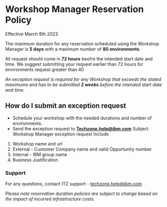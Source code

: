 # Workshop Manager Reservation Policy

Effective March 8th 2023

The maximum duration for any reservation scheduled using the Workshop Manager is **5 days** with a maximum number of **80 environments**.

All request should come in **72 hours** beofre the intended start date and time. We suggest submitting your request earlier than 72 hours for environments request greater than 40 

_An exception request is required for any Workshop that exceeds the stated maximums and has to be submitted **2 weeks** before the intended start date and time._


## How do I submit an exception request
-  Schedule your workshop with the needed durations and number of environments.
-  Send the exception request to **Techzone.help@ibm.com**
  Subject Workshop Manager exception request
  Include
  1. Workshop name and url
  2. External - Customer Company name and valid Opportunity number
  3. Internal - IBM group name
  4. Business Justification

### Support

For any questions, contact ITZ support - techzone.help@ibm.com

_Please note reservation duration policies are subject to change based on the impact of incurred infrastructure costs._

  
